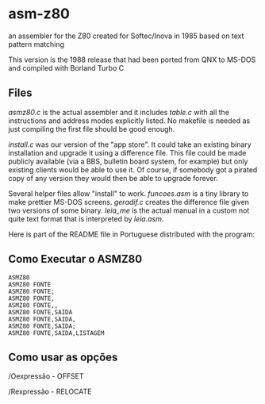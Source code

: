 # asm-z80
an assembler for the Z80 created for Softec/Inova in 1985 based on text pattern matching

This version is the 1988 release that had been ported from QNX to MS-DOS and compiled with Borland Turbo C

## Files

*asmz80.c* is the actual assembler and it includes *table.c* with all the
instructions and address modes explicitly listed. No makefile is needed as
just compiling the first file should be good enough.

*install.c* was our version of the "app store". It could take an existing
binary installation and upgrade it using a difference file. This file could
be made publicly available (via a BBS, bulletin board system, for example)
but only existing clients would be able to use it. Of course, if somebody
got a pirated copy of any version they would then be able to upgrade forever.

Several helper files allow "install" to work. *funcoes.asm* is a tiny
library to make prettier MS-DOS screens. *geradif.c* creates the difference
file given two versions of some binary. *leia_me* is the actual manual in
a custom not quite text format that is interpreted by *leia.asm*.

Here is part of the README file in Portuguese distributed with the program:

## Como Executar o ASMZ80

    ASMZ80
    ASMZ80 FONTE
    ASMZ80 FONTE;
    ASMZ80 FONTE,
    ASMZ80 FONTE,,
    ASMZ80 FONTE,SAIDA
    ASMZ80 FONTE,SAIDA,
    ASMZ80 FONTE,SAIDA;
    ASMZ80 FONTE,SAIDA,LISTAGEM

## Como usar as opções

/Oexpressão - OFFSET

/Rexpressão - RELOCATE
